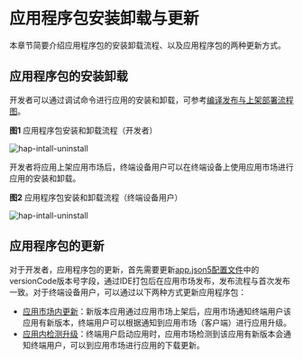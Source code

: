 # 应用程序包安装卸载与更新

本章节简要介绍应用程序包的安装卸载流程、以及应用程序包的两种更新方式。

## 应用程序包的安装卸载
开发者可以通过调试命令进行应用的安装和卸载，可参考[编译发布与上架部署流程图](./application-package-structure-stage.md#发布态包结构)。

**图1** 应用程序包安装和卸载流程（开发者）

![hap-intall-uninstall](figures/hap-install-uninstall-developer.png)


开发者将应用上架应用市场后，终端设备用户可以在终端设备上使用应用市场进行应用的安装和卸载。

**图2** 应用程序包安装和卸载流程（终端设备用户）

![hap-intall-uninstall](figures/hap-install-uninstall-user.png)

## 应用程序包的更新


对于开发者，应用程序包的更新，首先需要更新[app.json5配置文件](./app-configuration-file.md#appjson5配置文件)中的versionCode版本号字段，通过IDE打包后在应用市场发布，发布流程与首次发布一致。对于终端设备用户，可以通过以下两种方式更新应用程序包：

- [应用市场内更新](https://developer.huawei.com/consumer/cn/doc/harmonyos-guides-V13/store-update-V13?catalogVersion=V13)：新版本应用通过应用市场上架后，应用市场通知终端用户该应用有新版本，终端用户可以根据通知到应用市场（客户端）进行应用升级。
- [应用内检测升级](https://developer.huawei.com/consumer/cn/doc/AppGallery-connect-Guides/appgallerykit-app-update-0000001055118286)：终端用户启动应用时，应用市场检测到该应用有新版本会通知终端用户，可以到应用市场进行应用的下载更新。
